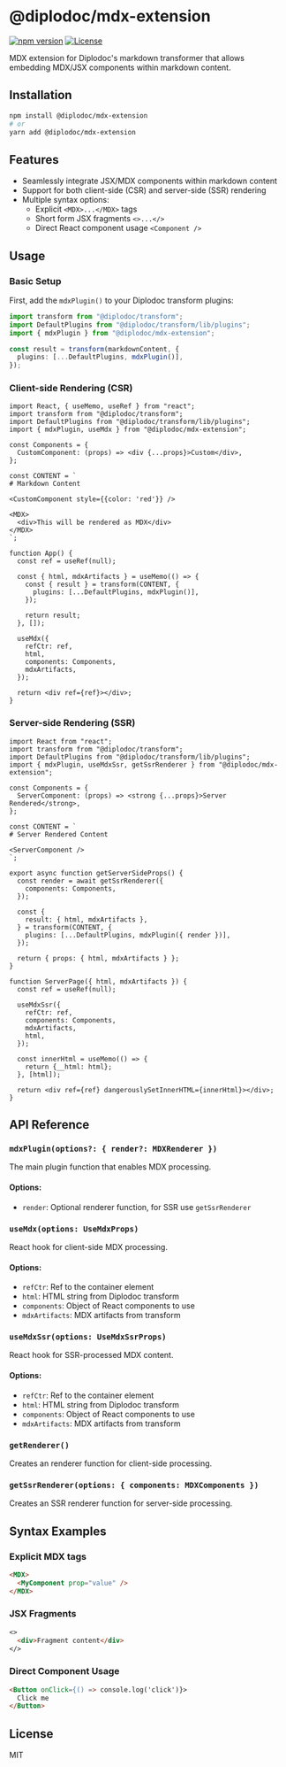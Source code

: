 # @diplodoc/mdx-extension

[![npm version](https://img.shields.io/npm/v/@diplodoc/mdx-extension?logo=npm)](https://www.npmjs.com/package/@diplodoc/mdx-extension)
[![License](https://img.shields.io/badge/license-MIT-blue.svg)](https://opensource.org/licenses/MIT)

MDX extension for Diplodoc's markdown transformer that allows embedding MDX/JSX components within markdown content.

## Installation

```bash
npm install @diplodoc/mdx-extension
# or
yarn add @diplodoc/mdx-extension
```

## Features

- Seamlessly integrate JSX/MDX components within markdown content
- Support for both client-side (CSR) and server-side (SSR) rendering
- Multiple syntax options:
  - Explicit `<MDX>...</MDX>` tags
  - Short form JSX fragments `<>...</>`
  - Direct React component usage `<Component />`

## Usage

### Basic Setup

First, add the `mdxPlugin()` to your Diplodoc transform plugins:

```typescript
import transform from "@diplodoc/transform";
import DefaultPlugins from "@diplodoc/transform/lib/plugins";
import { mdxPlugin } from "@diplodoc/mdx-extension";

const result = transform(markdownContent, {
  plugins: [...DefaultPlugins, mdxPlugin()],
});
```

### Client-side Rendering (CSR)

```tsx
import React, { useMemo, useRef } from "react";
import transform from "@diplodoc/transform";
import DefaultPlugins from "@diplodoc/transform/lib/plugins";
import { mdxPlugin, useMdx } from "@diplodoc/mdx-extension";

const Components = {
  CustomComponent: (props) => <div {...props}>Custom</div>,
};

const CONTENT = `
# Markdown Content

<CustomComponent style={{color: 'red'}} />

<MDX>
  <div>This will be rendered as MDX</div>
</MDX>
`;

function App() {
  const ref = useRef(null);

  const { html, mdxArtifacts } = useMemo(() => {
    const { result } = transform(CONTENT, {
      plugins: [...DefaultPlugins, mdxPlugin()],
    });

    return result;
  }, []);

  useMdx({
    refCtr: ref,
    html,
    components: Components,
    mdxArtifacts,
  });

  return <div ref={ref}></div>;
}
```

### Server-side Rendering (SSR)

```tsx
import React from "react";
import transform from "@diplodoc/transform";
import DefaultPlugins from "@diplodoc/transform/lib/plugins";
import { mdxPlugin, useMdxSsr, getSsrRenderer } from "@diplodoc/mdx-extension";

const Components = {
  ServerComponent: (props) => <strong {...props}>Server Rendered</strong>,
};

const CONTENT = `
# Server Rendered Content

<ServerComponent />
`;

export async function getServerSideProps() {
  const render = await getSsrRenderer({
    components: Components,
  });

  const {
    result: { html, mdxArtifacts },
  } = transform(CONTENT, {
    plugins: [...DefaultPlugins, mdxPlugin({ render })],
  });

  return { props: { html, mdxArtifacts } };
}

function ServerPage({ html, mdxArtifacts }) {
  const ref = useRef(null);

  useMdxSsr({
    refCtr: ref,
    components: Components,
    mdxArtifacts,
    html,
  });

  const innerHtml = useMemo(() => {
    return {__html: html};
  }, [html]);

  return <div ref={ref} dangerouslySetInnerHTML={innerHtml}></div>;
}
```

## API Reference

### `mdxPlugin(options?: { render?: MDXRenderer })`

The main plugin function that enables MDX processing.

#### Options:

- `render`: Optional renderer function, for SSR use `getSsrRenderer`

### `useMdx(options: UseMdxProps)`

React hook for client-side MDX processing.

#### Options:

- `refCtr`: Ref to the container element
- `html`: HTML string from Diplodoc transform
- `components`: Object of React components to use
- `mdxArtifacts`: MDX artifacts from transform

### `useMdxSsr(options: UseMdxSsrProps)`

React hook for SSR-processed MDX content.

#### Options:

- `refCtr`: Ref to the container element
- `html`: HTML string from Diplodoc transform
- `components`: Object of React components to use
- `mdxArtifacts`: MDX artifacts from transform

### `getRenderer()`

Creates an renderer function for client-side processing.

### `getSsrRenderer(options: { components: MDXComponents })`

Creates an SSR renderer function for server-side processing.

## Syntax Examples

### Explicit MDX tags

```markdown
<MDX>
  <MyComponent prop="value" />
</MDX>
```

### JSX Fragments

```markdown
<>
  <div>Fragment content</div>
</>
```

### Direct Component Usage

```markdown
<Button onClick={() => console.log('click')}>
  Click me
</Button>
```

## License

MIT
